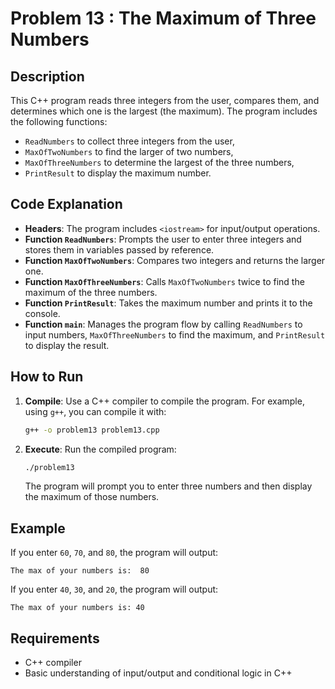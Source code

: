 
# Problem 13 : The Maximum of Three Numbers

## Description
This C++ program reads three integers from the user, compares them, and determines which one is the largest (the maximum). The program includes the following functions:
- `ReadNumbers` to collect three integers from the user,
- `MaxOfTwoNumbers` to find the larger of two numbers,
- `MaxOfThreeNumbers` to determine the largest of the three numbers,
- `PrintResult` to display the maximum number.

## Code Explanation

- **Headers**: The program includes `<iostream>` for input/output operations.
- **Function `ReadNumbers`**: Prompts the user to enter three integers and stores them in variables passed by reference.
- **Function `MaxOfTwoNumbers`**: Compares two integers and returns the larger one.
- **Function `MaxOfThreeNumbers`**: Calls `MaxOfTwoNumbers` twice to find the maximum of the three numbers.
- **Function `PrintResult`**: Takes the maximum number and prints it to the console.
- **Function `main`**: Manages the program flow by calling `ReadNumbers` to input numbers, `MaxOfThreeNumbers` to find the maximum, and `PrintResult` to display the result.

## How to Run

1. **Compile**: Use a C++ compiler to compile the program. For example, using `g++`, you can compile it with:
   ```bash
   g++ -o problem13 problem13.cpp
   ```
2. **Execute**: Run the compiled program:
   ```bash
   ./problem13
   ```

   The program will prompt you to enter three numbers and then display the maximum of those numbers.

## Example
If you enter `60`, `70`, and `80`, the program will output:
```
The max of your numbers is:  80
```

If you enter `40`, `30`, and `20`, the program will output:
```
The max of your numbers is: 40
```

## Requirements
- C++ compiler
- Basic understanding of input/output and conditional logic in C++

